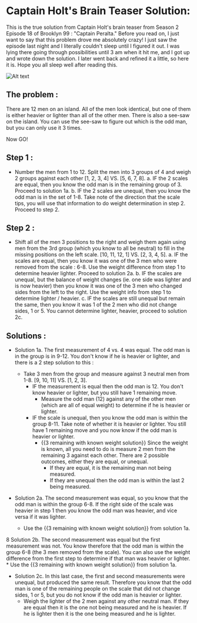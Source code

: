 # Captain Holt's Brain Teaser Solution: 

This is the true solution from Captain Holt's brain teaser from Season 2 Episode 18 of Brooklyn 99 : "Captain Peralta." Before you read on, I just want to say that this problem drove me absolutely crazy! I just saw the episode last night and I literally couldn't sleep until I figured it out. I was lying there going through possibilities until 3 am when it hit me, and I got up and wrote down the solution. I later went back and refined it a little, so here it is. Hope you all sleep well after reading this. 

![Alt text](http://31.media.tumblr.com/cbacd818b46c49da33d64965591a7419/tumblr_mz2j20XaOA1r64iyzo3_250.gif)

## The problem : 
There are 12 men on an island. All of the men look identical, but one of them is either heavier or lighter than all of the other men. There is also a see-saw on the island. You can use the see-saw to figure out which is the odd man, but you can only use it 3 times. 

Now GO!

## Step 1 : 
* Number the men from 1 to 12. Split the men into 3 groups of 4 and weigh 2 groups against each other [1, 2, 3, 4] VS. [5, 6, 7, 8]. 
	a. IF the 2 scales are equal, then you know the odd man is in the remaining group of 3. Proceed to solution 1a. 
	b. IF the 2 scales are unequal, then you know the odd man is in the set of 1-8. Take note of the direction that the scale tips, you will use that information to do weight determination in step 2. Proceed to step 2. 

## Step 2 : 
* Shift all of the men 3 positions to the right and weigh them again using men from the 3rd group (which you know to all be neutral) to fill in the missing positions on the left scale. [10, 11, 12, 1] VS. [2, 3, 4, 5]. 
	a. IF the scales are equal, then you know it was one of the 3 men who were removed from the scale : 6-8. Use the weight difference from step 1 to determine heavier lighter. Proceed to solution 2a. 
	b. IF the scales are unequal, but the balance of weight changes (ie. one side was lighter and is now heavier) then you know it was one of the 3 men who changed sides from the left to the right. Use the weight info from step 1 to determine lighter / heavier. 
	c. IF the scales are still unequal but remain the same, then you know it was 1 of the 2 men who did not change sides, 1 or 5. You cannot determine lighter, heavier, proceed to solution 2c. 

## Solutions : 
* Solution 1a. The first measurement of 4 vs. 4 was equal. The odd man is in the group is in 9-12. You don't know if he is heavier or lighter, and there is a 2 step solution to this : 
	* Take 3 men from the group and measure against 3 neutral men from 1-8. [9, 10, 11] VS. [1, 2, 3]. 
		* IF the measurement is equal then the odd man is 12. You don't know heavier or lighter, but you still have 1 remaining move. 
			* Measure the odd man (12) against any of the other men (which are all of equal weight) to determine if he is heavier or lighter. 
		* IF the scale is unequal, then you know the odd man is within the group 8-11. Take note of whether it is heavier or lighter. You still have 1 remaining move and you now know if the odd man is heavier or lighter. 
			* {{3 remaining with known weight solution}}  Since the weight is known, all you need to do is measure 2 men from the remaining 3 against each other. There are 2 possible outcomes, either they are equal, or unequal. 
				* If they are equal, it is the remaining man not being measured. 
				* If they are unequal then the odd man is within the last 2 being measured. 

* Solution 2a. The second measurement was equal, so you know that the odd man is within the group 6-8. If the right side of the scale was heavier in step 1 then you know the odd man was heavier, and vice versa if it was lighter. 
	* Use the {{3 remaining with known weight solution}} from solution 1a. 

8 Solution 2b. The second measurement was equal but the first measurement was not. You know therefore that the odd man is within the group 6-8 (the 3 men removed from the scale). You can also use the weight difference from the first step to determine if that man was heavier or lighter. 
	* Use the {{3 remaining with known weight solution}} from solution 1a. 

* Solution 2c. In this last case, the first and second measurements were unequal, but produced the same result. Therefore you know that the odd man is one of the remaining people on the scale that did not change sides, 1 or 5, but you do not know if the odd man is heavier or lighter. 
	* Weigh the lighter of the 2 men against any other neutral man. If they are equal then it is the one not being measured and he is heavier. If he is lighter then it is the one being measured and he is lighter. 




